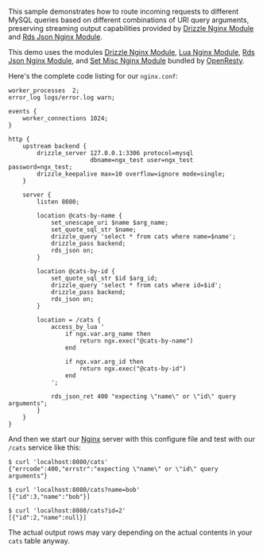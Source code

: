 <!---
    @title         Routing MySQL Queries Based On URI Args
    @creator       Yichun Zhang
    @created       2011-11-16 04:06 GMT
    @modifier      Yichun Zhang
    @modifier_link yichun-zhang
    @modified      2011-11-16 04:22 GMT
    @changes       9
--->

This sample demonstrates how to route incoming requests to different MySQL queries based on different combinations of URI query arguments, preserving streaming output capabilities provided by [Drizzle Nginx Module](drizzle-nginx-module.html) and [Rds Json Nginx Module](rds-json-nginx-module.html).

This demo uses the modules [Drizzle Nginx Module](drizzle-nginx-module.html), [Lua Nginx Module](lua-nginx-module.html), [Rds Json Nginx Module](rds-json-nginx-module.html), and [Set Misc Nginx Module](set-misc-nginx-module.html) bundled by [OpenResty](openresty.html).

Here's the complete code listing for our `nginx.conf`:


```
worker_processes  2;
error_log logs/error.log warn;

events {
    worker_connections 1024;
}

http {
    upstream backend {
        drizzle_server 127.0.0.1:3306 protocol=mysql
                       dbname=ngx_test user=ngx_test password=ngx_test;
        drizzle_keepalive max=10 overflow=ignore mode=single;
    }

    server {
        listen 8080;

        location @cats-by-name {
            set_unescape_uri $name $arg_name;
            set_quote_sql_str $name;
            drizzle_query 'select * from cats where name=$name';
            drizzle_pass backend;
            rds_json on;
        }

        location @cats-by-id {
            set_quote_sql_str $id $arg_id;
            drizzle_query 'select * from cats where id=$id';
            drizzle_pass backend;
            rds_json on;
        }

        location = /cats {
            access_by_lua '
                if ngx.var.arg_name then
                    return ngx.exec("@cats-by-name")
                end

                if ngx.var.arg_id then
                    return ngx.exec("@cats-by-id")
                end
            ';

            rds_json_ret 400 "expecting \"name\" or \"id\" query arguments";
        }
    }
}
```


And then we start our [Nginx](nginx.html) server with this configure file and test with our `/cats` service like this:

```
$ curl 'localhost:8080/cats'
{"errcode":400,"errstr":"expecting \"name\" or \"id\" query arguments"}

$ curl 'localhost:8080/cats?name=bob'
[{"id":3,"name":"bob"}]

$ curl 'localhost:8080/cats?id=2'
[{"id":2,"name":null}]
```

The actual output rows may vary depending on the actual contents in your `cats` table anyway.
